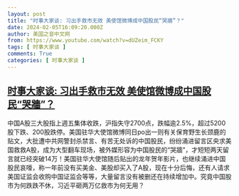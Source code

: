 ```yaml
---
layout: post
title: "时事大家谈: 习出手救市无效 美使馆微博成中国股民“哭牆”？"
date: 2024-02-05T16:09:20.000Z
author: 美国之音中文网
from: https://www.youtube.com/watch?v=dUZeim_FCKY
tags: [ 时事大家谈 ]
comments: True
categories: [ 时事大家谈 ]
---
```

<!--1707149360000-->
[时事大家谈: 习出手救市无效 美使馆微博成中国股民“哭牆”？](https://www.youtube.com/watch?v=dUZeim_FCKY)
------

<div>
中国A股三大股指上週五集体收跌，沪指失守2700点，跌幅逾2.5%，超过5200股下跌、200股跌停。美国驻华大使馆微博同日po出一则有关保育野生长颈鹿的贴文，大批遭中共网警封杀禁言、有苦无处诉的中国股民，纷纷涌进留言区央求美国救救A股，成为大型翻车现场，被外媒形容为中国股民的“哭牆”，才短短两天留言就已经突破14万！美国驻华大使馆随后贴出的龙年贺年影片，也继续涌进中国股民哀嚎，称一年前没有买美金、美股却买入了A股，现在十分后悔，还有人请求美国证监会收购中国证监会等等，大量留言没有被删还在持续增加中。究竟中国股市为何跌跌不休，习近平砸两万亿救市为何无用？
</div>
